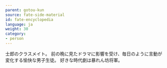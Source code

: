 ```yaml
---
parent: gotou-kun
source: fate-side-material
id: fate-encyclopedia
language: ja
weight: 30
category:
- person
---
```


士郎のクラスメイト。
前の晩に見たドラマに影響を受け、毎日のように言動が変化する愉快な男子生徒。
好きな時代劇は暴れん坊将軍。
